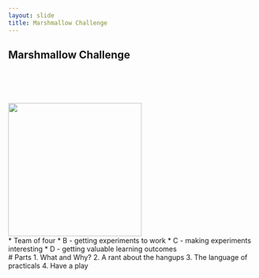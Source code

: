 ```yaml
---
layout: slide
title: Marshmallow Challenge
---
```

 
 
<section>
 <h1>Marshmallow Challenge</h1>

<br>
<br>
<br>
<br>

<img src="http://jrowing.com/iop/presentations/images/emsnew.PNG" width="270">
</section>
<section data-markdown data-notes="^Note:">
* Team of four
* B - getting experiments to work
* C  - making experiments interesting
* D - getting valuable learning outcomes 
</section>

<section data-background-iframe="https://www.youtube.com/watch?v=H0_yKBitO8M">
</section>

 

<section data-markdown data-notes="^Note:">
# Parts
1. What and Why?
2. A rant about the hangups
3. The language of practicals
4. Have a play
</section>

